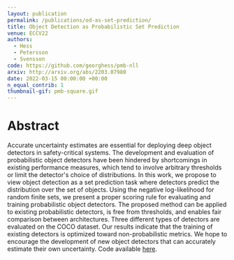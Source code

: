 ```yaml
---
layout: publication
permalink: /publications/od-as-set-prediction/
title: Object Detection as Probabilistic Set Prediction
venue: ECCV22
authors:
  - Hess
  - Petersson
  - Svensson
code: https://github.com/georghess/pmb-nll
arxiv: http://arxiv.org/abs/2203.07980
date: 2022-03-15 00:00:00 +00:00
n_equal_contrib: 1
thumbnail-gif: pmb-square.gif
---
```


# Abstract
Accurate uncertainty estimates are essential for deploying deep object detectors in safety-critical systems. The development and evaluation of probabilistic object detectors have been hindered by shortcomings in existing performance measures, which tend to involve arbitrary thresholds or limit the detector's choice of distributions. In this work, we propose to view object detection as a set prediction task where detectors predict the distribution over the set of objects. Using the negative log-likelihood for random finite sets, we present a proper scoring rule for evaluating and training probabilistic object detectors. The proposed method can be applied to existing probabilistic detectors, is free from thresholds, and enables fair comparison between architectures. Three different types of detectors are evaluated on the COCO dataset. Our results indicate that the training of existing detectors is optimized toward non-probabilistic metrics. We hope to encourage the development of new object detectors that can accurately estimate their own uncertainty. Code available [here](https://github.com/georghess/pmb-nll).